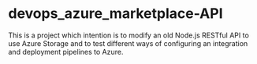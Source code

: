 # devops_azure_marketplace-API

This is a project which intention is to modify an old Node.js RESTful API to use Azure Storage and to test different ways of configuring an integration and deployment pipelines to Azure.  
